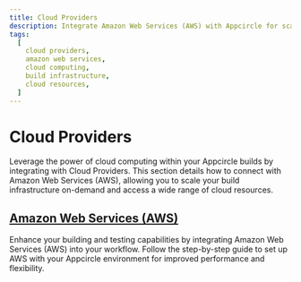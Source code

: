 ```yaml
---
title: Cloud Providers
description: Integrate Amazon Web Services (AWS) with Appcircle for scalable infrastructure and cloud resource access. Enhance your app building and testing capabilities.
tags:
  [
    cloud providers,
    amazon web services,
    cloud computing,
    build infrastructure,
    cloud resources,
  ]
---
```


# Cloud Providers

Leverage the power of cloud computing within your Appcircle builds by integrating with Cloud Providers. This section details how to connect with Amazon Web Services (AWS), allowing you to scale your build infrastructure on-demand and access a wide range of cloud resources.

## [Amazon Web Services (AWS)](/self-hosted-appcircle/install-server/linux-package/installation/cloud-providers/aws)

Enhance your building and testing capabilities by integrating Amazon Web Services (AWS) into your workflow. Follow the step-by-step guide to set up AWS with your Appcircle environment for improved performance and flexibility.